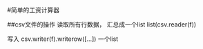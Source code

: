#简单的工资计算器

##csv文件的操作
读取所有行数据， 汇总成一个list
list(csv.reader(f))

写入
csv.writer(f).writerow([...]) 一个list
